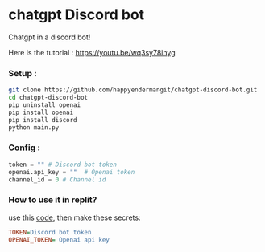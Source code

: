 # chatgpt Discord bot
Chatgpt in a discord bot!

Here is the tutorial : https://youtu.be/wq3sy78inyg

### Setup : 

```bash
git clone https://github.com/happyendermangit/chatgpt-discord-bot.git
cd chatgpt-discord-bot
pip uninstall openai
pip install openai
pip install discord 
python main.py
```

### Config : 
```python
token = "" # Discord bot token
openai.api_key = ""  # Openai token
channel_id = 0 # Channel id 
```


### How to use it in replit?

use this [code](https://github.com/happyendermangit/chatgpt-discord-bot/blob/main/CODE_FOR_REPLIT.py), then make these secrets:
```ini
TOKEN=Discord bot token
OPENAI_TOKEN= Openai api key
```
